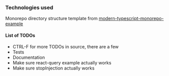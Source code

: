 ### Technologies used

Monorepo directory structure template from [modern-typescript-monorepo-example](https://github.com/bakeruk/modern-typescript-monorepo-example)

#### List of TODOs

- CTRL-F for more TODOs in source, there are a few
- Tests
- Documentation
- Make sure react-query example actually works
- Make sure stopInjection actually works
